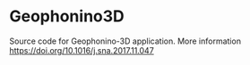 # Geophonino3D
Source code for Geophonino-3D application.
More information https://doi.org/10.1016/j.sna.2017.11.047
